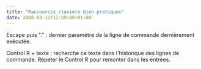 ```yaml
---
title: "Raccourcis claviers bien pratiques"
date: 2008-03-12T11:59:00+01:00
---
```

Escape puis "." : dernier paramètre de la ligne de commande dernièrement exécutée.

Control R + texte : recherche ce texte dans l'historique des lignes de commande. Répeter le Control R pour remonter dans les entrées.
